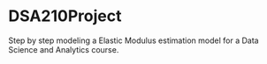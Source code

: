 # DSA210Project
Step by step modeling a Elastic Modulus estimation model for a Data Science and Analytics course.
